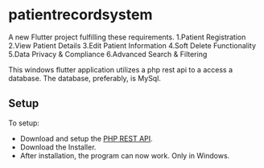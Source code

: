 # patientrecordsystem

A new Flutter project fulfilling these requirements.
    1.Patient Registration
    2.View Patient Details
    3.Edit Patient Information
    4.Soft Delete Functionality
    5.Data Privacy & Compliance
    6.Advanced Search & Filtering

This windows flutter application utilizes a php rest api to a access a database. The database, preferably, is MySql. 

## Setup

To setup:

- Download and setup the [PHP REST API](https://github.com/DreadParadox-Dash/pregsystem-api).
- Download the Installer.
- After installation, the program can now work. Only in Windows.
